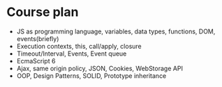 <h1>Course plan</h1>

<ul>

<li>
JS as programming language, variables, data types, functions, DOM, events(briefly)
</li>
<li>
Execution contexts, this, call/apply, closure
</li>
<li>
Timeout/Interval, Events, Event queue
</li>
<li>
EcmaScript 6
</li>
<li>
Ajax, same origin policy, JSON, Cookies, WebStorage API
</li>
<li>
OOP, Design Patterns, SOLID, Prototype inheritance
</li>

</ul>